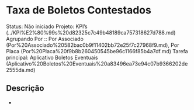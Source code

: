 # Taxa de Boletos Contestados

Status: Não iniciado
Projeto: KPI’s (../KPI%E2%80%99s%20d82325c7c49b48189ca757318627d788.md)
Agrupando Por :: Por Associado (Por%20Associado%20582bac0b9f11402bb72e25f7c27968f9.md), Por Placa (Por%20Placa%20f9b8b260450545be96c1166f85b4a7df.md)
Tarefa principal: Aplicativo Boletos Eventuais (Aplicativo%20Boletos%20Eventuais%20a83496ea73e94c07b9366202de2555da.md)

## Descrição

-